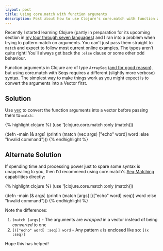 ```yaml
---
layout: post
title: Using core.match with function arguments
description: Post about how to use Clojure's core.match with function arguments.
---
```


Recently I started learning Clojure (partly in preparation for its upcoming
section in [my tour through seven languages](http://nickknowlson.com/projects/seven-languages-in-seven-weeks/)) and I
ran into a problem when trying to pattern match on arguments. You
can't just pass them straight to `match` and expect to follow most 
current online examples. The types aren't quite right! You'll
always get back the `:else` clause or some other odd behaviour.

Function arguments in Clojure are of type `ArraySeq` ([and for good reason](http://stackoverflow.com/questions/8205209/why-argument-list-as-arrayseq)),
but using core.match with Seqs requires a different (slightly more verbose)
syntax. The simplest way to make things work as you might expect is to convert
the arguments into a Vector first.

Solution
---

Use [vec](http://clojuredocs.org/clojure_core/clojure.core/vec) to convert the
function arguments into a vector before passing them to `match`:

{% highlight clojure %}
(use '[clojure.core.match :only (match)])

(defn -main [& args]
    (println (match (vec args)
        ["echo" word] word
        :else "Invalid command")))
{% endhighlight %}

Alternate Solution
---

If spending time and processing power just to spare some syntax is
unappealing to you, then I'd recommend using core.match's [Seq Matching](https://github.com/clojure/core.match/wiki/Overview) capabilities directly:

{% highlight clojure %}
(use '[clojure.core.match :only (match)])

(defn -main [& args]
    (println (match [args]
        [(["echo" word] :seq)] word
        :else "Invalid command")))
{% endhighlight %}

Note the differences:

 1. `(match [args]` - The arguments are *wrapped* in a vector instead of being
   *converted* to one
 2. `[(["echo" word] :seq)] word` - Any pattern `x` is enclosed like so: `[(x :seq)]`


Hope this has helped!
